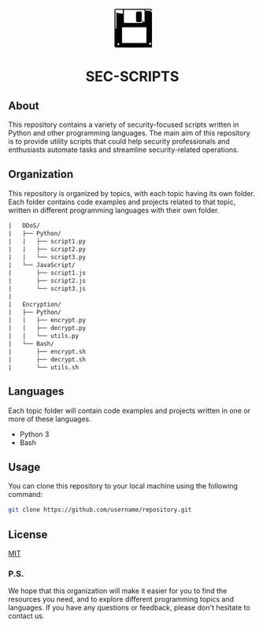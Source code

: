 <h1 align="center">
<br>
  <img src="resources/img/flop.svg" alt="sec-scripts" width="80">
  </br>
  <br>
  SEC-SCRIPTS
  </br>
</h1>

## About 
This repository contains a variety of security-focused scripts written in Python and other programming languages. 
The main aim of this repository is to provide utility scripts that could help security professionals and enthusiasts 
automate tasks and streamline security-related operations.

## Organization 
This repository is organized by topics, with each topic having its own folder. Each folder contains code examples and projects related to that topic, written in different programming languages with their own folder.

```
|   DDoS/
|   ├── Python/
|   |   ├── script1.py
|   |   ├── script2.py
|   |   └── script3.py
|   └── JavaScript/
|       ├── script1.js
|       ├── script2.js
|       └── script3.js
|
|   Encryption/
|   ├── Python/
|   |   ├── encrypt.py
|   |   ├── decrypt.py
|   |   └── utils.py
|   └── Bash/
|       ├── encrypt.sh
|       ├── decrypt.sh
|       └── utils.sh

```

## Languages

Each topic folder will contain code examples and projects written in one or more of these languages.
* Python 3
* Bash
## Usage 
You can clone this repository to your local machine using the following command:

```bash
git clone https://github.com/username/repository.git

```
## License
[MIT](http://opensource.org/licenses/MIT)

### P.S. 
We hope that this organization will make it easier for you to find the resources you need, and to explore different programming topics and languages. If you have any questions or feedback, please don't hesitate to contact us.
